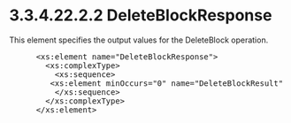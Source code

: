 <html dir="LTR" xmlns:mshelp="http://msdn.microsoft.com/mshelp" xmlns:ddue="http://ddue.schemas.microsoft.com/authoring/2003/5" xmlns:xlink="http://www.w3.org/1999/xlink" xmlns:tool="http://www.microsoft.com/tooltip">
 <body>
 <div id="header">
 <h1 class="heading">3.3.4.22.2.2 DeleteBlockResponse</h1>
 </div>
 <div id="mainSection">
 <div id="mainBody">
 <div id="allHistory" class="saveHistory"></div>
 <div id="sectionSection0" class="section" name="collapseableSection">
 

<p>This element specifies the output values for the DeleteBlock
operation.</p>

<dl>
<dd>
<div><pre> &lt;xs:element name=&quot;DeleteBlockResponse&quot;&gt;
   &lt;xs:complexType&gt;
     &lt;xs:sequence&gt;
    &lt;xs:element minOccurs=&quot;0&quot; name=&quot;DeleteBlockResult&quot; nillable=&quot;true&quot;      type=&quot;serarr:ArrayOfKeyValueOfIPBlockDataFormatterIpamException0cupfWA8&quot; /&gt;
     &lt;/xs:sequence&gt;
   &lt;/xs:complexType&gt;
 &lt;/xs:element&gt;
</pre></div>
</dd></dl>


 </div>
 </div>
 </div>
 </body>
</html>